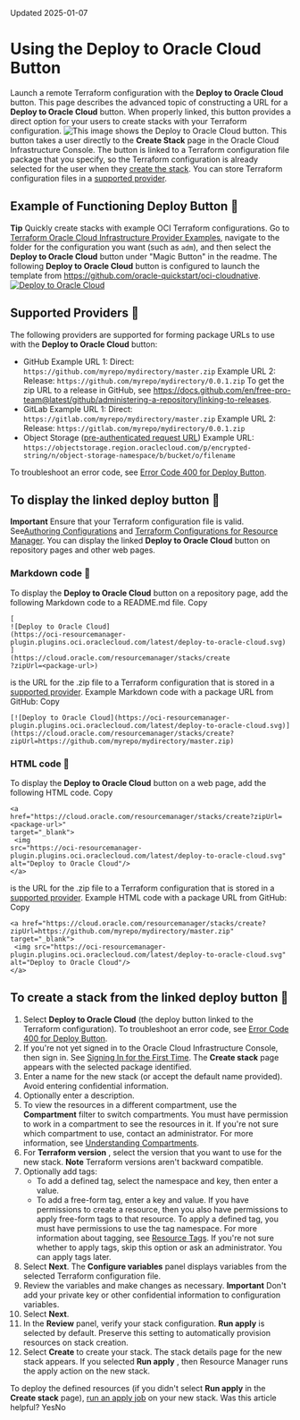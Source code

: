 Updated 2025-01-07
# Using the Deploy to Oracle Cloud Button
Launch a remote Terraform configuration with the **Deploy to Oracle Cloud** button.
This page describes the advanced topic of constructing a URL for a **Deploy to Oracle Cloud** button.
When properly linked, this button provides a direct option for your users to create stacks with your Terraform configuration.
![This image shows the Deploy to Oracle Cloud button.](https://docs.oracle.com/en-us/iaas/Content/ResourceManager/Images/deploy-to-oracle-cloud.svg)
This button takes a user directly to the **Create Stack** page in the Oracle Cloud Infrastructure Console. The button is linked to a Terraform configuration file package that you specify, so the Terraform configuration is already selected for the user when they [create the stack](https://docs.oracle.com/en-us/iaas/Content/ResourceManager/Tasks/deploybutton.htm#tocreatestack). You can store Terraform configuration files in a [supported provider](https://docs.oracle.com/en-us/iaas/Content/ResourceManager/Tasks/deploybutton.htm#deploybutton-supportedproviders).
## Example of Functioning Deploy Button 🔗 
**Tip** Quickly create stacks with example OCI Terraform configurations. Go to [Terraform Oracle Cloud Infrastructure Provider Examples](https://github.com/oracle/terraform-provider-oci/tree/master/examples), navigate to the folder for the configuration you want (such as `adm`), and then select the **Deploy to Oracle Cloud** button under "Magic Button" in the readme.
The following **Deploy to Oracle Cloud** button is configured to launch the template from <https://github.com/oracle-quickstart/oci-cloudnative>.
[ ![Deploy to Oracle Cloud](https://docs.oracle.com/en-us/iaas/Content/ResourceManager/Images/deploy-to-oracle-cloud.svg) ](https://cloud.oracle.com/resourcemanager/stacks/create?zipUrl=https://github.com/oracle-quickstart/oci-cloudnative/releases/latest/download/mushop-basic-stack-latest.zip)
## Supported Providers 🔗 
The following providers are supported for forming package URLs to use with the **Deploy to Oracle Cloud** button:
  * GitHub
Example URL 1: Direct: `https://github.com/myrepo/mydirectory/master.zip`
Example URL 2: Release: `https://github.com/myrepo/mydirectory/0.0.1.zip`
To get the zip URL to a release in GitHub, see <https://docs.github.com/en/free-pro-team@latest/github/administering-a-repository/linking-to-releases>.
  * GitLab
Example URL 1: Direct: `https://gitlab.com/myrepo/mydirectory/master.zip`
Example URL 2: Release: `https://gitlab.com/myrepo/mydirectory/0.0.1.zip`
  * Object Storage ([pre-authenticated request URL](https://docs.oracle.com/iaas/Content/Object/Tasks/usingpreauthenticatedrequests.htm))
Example URL: `https://objectstorage.region.oraclecloud.com/p/encrypted-string/n/object-storage-namespace/b/bucket/o/filename`


To troubleshoot an error code, see [Error Code 400 for Deploy Button](https://docs.oracle.com/en-us/iaas/Content/ResourceManager/Troubleshoot/deploy-button.htm#top "Troubleshoot error code 400 when using the Deploy to Oracle Cloud button.").
## To display the linked deploy button 🔗 
**Important** Ensure that your Terraform configuration file is valid. See[Authoring Configurations](https://docs.oracle.com/en-us/iaas/Content/ResourceManager/Concepts/authoring-configurations.htm#top "Write a Terraform configuration to describe infrastructure using the HashiCorp Configuration Language format \(HCL\).") and [Terraform Configurations for Resource Manager](https://docs.oracle.com/en-us/iaas/Content/ResourceManager/Concepts/terraformconfigresourcemanager.htm#top "Review requirements and recommendations for Terraform configurations used with Resource Manager. Use Terraform and Resource Manager to install, configure, and manage resources using the infrastructure-as-code model."). 
You can display the linked **Deploy to Oracle Cloud** button on repository pages and other web pages.
### Markdown code 🔗 
To display the **Deploy to Oracle Cloud** button on a repository page, add the following Markdown code to a README.md file.
Copy
```
[
![Deploy to Oracle Cloud]
(https://oci-resourcemanager-plugin.plugins.oci.oraclecloud.com/latest/deploy-to-oracle-cloud.svg)
]
(https://cloud.oracle.com/resourcemanager/stacks/create
?zipUrl=<package-url>)
```

<package-url> is the URL for the .zip file to a Terraform configuration that is stored in a [supported provider](https://docs.oracle.com/en-us/iaas/Content/ResourceManager/Tasks/deploybutton.htm#deploybutton-supportedproviders).
Example Markdown code with a package URL from GitHub: 
Copy
```
[![Deploy to Oracle Cloud](https://oci-resourcemanager-plugin.plugins.oci.oraclecloud.com/latest/deploy-to-oracle-cloud.svg)](https://cloud.oracle.com/resourcemanager/stacks/create?zipUrl=https://github.com/myrepo/mydirectory/master.zip)
```

### HTML code 🔗 
To display the **Deploy to Oracle Cloud** button on a web page, add the following HTML code.
Copy
```
<a 
href="https://cloud.oracle.com/resourcemanager/stacks/create?zipUrl=<package-url>" 
target="_blank">
 <img 
src="https://oci-resourcemanager-plugin.plugins.oci.oraclecloud.com/latest/deploy-to-oracle-cloud.svg" 
alt="Deploy to Oracle Cloud"/>
</a>
```

<package-url> is the URL for the .zip file to a Terraform configuration that is stored in a [supported provider](https://docs.oracle.com/en-us/iaas/Content/ResourceManager/Tasks/deploybutton.htm#deploybutton-supportedproviders).
Example HTML code with a package URL from GitHub: 
Copy
```
<a href="https://cloud.oracle.com/resourcemanager/stacks/create?zipUrl=https://github.com/myrepo/mydirectory/master.zip" target="_blank">
 <img src="https://oci-resourcemanager-plugin.plugins.oci.oraclecloud.com/latest/deploy-to-oracle-cloud.svg" alt="Deploy to Oracle Cloud"/>
</a>
```

## To create a stack from the linked deploy button 🔗 
  1. Select **Deploy to Oracle Cloud** (the deploy button linked to the Terraform configuration).
To troubleshoot an error code, see [Error Code 400 for Deploy Button](https://docs.oracle.com/en-us/iaas/Content/ResourceManager/Troubleshoot/deploy-button.htm#top "Troubleshoot error code 400 when using the Deploy to Oracle Cloud button.").
  2. If you're not yet signed in to the Oracle Cloud Infrastructure Console, then sign in. See [Signing In for the First Time](https://docs.oracle.com/iaas/Content/GSG/Tasks/signingin_topic-Signing_In_for_the_First_Time.htm).
The **Create stack** page appears with the selected package identified.
  3. Enter a name for the new stack (or accept the default name provided). Avoid entering confidential information.
  4. Optionally enter a description. 
  5. To view the resources in a different compartment, use the **Compartment** filter to switch compartments.
You must have permission to work in a compartment to see the resources in it. If you're not sure which compartment to use, contact an administrator. For more information, see [Understanding Compartments](https://docs.oracle.com/iaas/Content/GSG/Concepts/settinguptenancy.htm#Understa).
  6. For **Terraform version** , select the version that you want to use for the new stack.
**Note** Terraform versions aren't backward compatible.
  7. Optionally add tags:
     * To add a defined tag, select the namespace and key, then enter a value.
     * To add a free-form tag, enter a key and value.
If you have permissions to create a resource, then you also have permissions to apply free-form tags to that resource. To apply a defined tag, you must have permissions to use the tag namespace. For more information about tagging, see [Resource Tags](https://docs.oracle.com/iaas/Content/General/Concepts/resourcetags.htm). If you're not sure whether to apply tags, skip this option or ask an administrator. You can apply tags later.
  8. Select **Next**.
The **Configure variables** panel displays variables from the selected Terraform configuration file.
  9. Review the variables and make changes as necessary.
**Important** Don't add your private key or other confidential information to configuration variables.
  10. Select **Next**.
  11. In the **Review** panel, verify your stack configuration.
**Run apply** is selected by default. Preserve this setting to automatically provision resources on stack creation.
  12. Select **Create** to create your stack.
The stack details page for the new stack appears.
If you selected **Run apply** , then Resource Manager runs the apply action on the new stack.


To deploy the defined resources (if you didn't select **Run apply** in the **Create stack** page), [run an apply job](https://docs.oracle.com/en-us/iaas/Content/ResourceManager/Tasks/create-job-apply.htm#top "Create an apply job in Resource Manager.") on your new stack.
Was this article helpful?
YesNo

